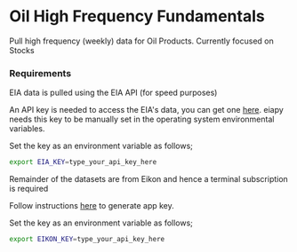 # Oil High Frequency Fundamentals

Pull high frequency (weekly) data for Oil Products.
Currently focused on Stocks


### Requirements

EIA data is pulled using the EIA API (for speed purposes)

An API key is needed to access the EIA's data, you can get one [here](https://www.eia.gov/opendata/register.php). eiapy needs this key to be manually set in the operating system environmental variables.
 
Set the key as an environment variable as follows;
```bash
export EIA_KEY=type_your_api_key_here
```

Remainder of the datasets are from Eikon and hence a terminal subscription is required

Follow instructions [here](https://developers.refinitiv.com/eikon-apis/eikon-data-apis/quick-start) to generate app key. 


Set the key as an environment variable as follows;
```bash
export EIKON_KEY=type_your_api_key_here
```
